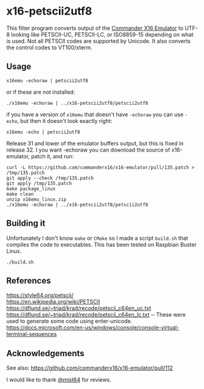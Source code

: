 # x16-petscii2utf8
This filter program converts output of the [Commander X16 Emulator](http://commanderx16.com) to UTF-8 looking like PETSCII-UC,
PETSCII-LC, or ISO8859-15 depending on what is used. Not all PETSCII codes are supported by Unicode.
It also converts the control codes to VT100/xterm.

## Usage

    x16emu -echoraw | petscii2utf8

or if these are not installed:

    ./x16emu -echoraw | ../x16-petscii2utf8/petscii2utf8
    
if you have a version of `x16emu` that doesn't have `-echoraw` you can use `-echo`, but then it doesn't look exactly right:

    x16emu -echo | petscii2utf8

Release 31 and lower of the emulator buffers output, but this is fixed in release 32. I you want -echoraw you can download the source of x16-emulator, patch it, and run:

    curl -L https://github.com/commanderx16/x16-emulator/pull/135.patch > /tmp/135.patch
    git apply --check /tmp/135.patch
    git apply /tmp/135.patch
    make package_linux
    make clean
    unzip x16emu_linux.zip
    ./x16emu -echoraw | ../x16-petscii2utf8/petscii2utf8
    
## Building it
Unfortunately I don't know `make` or `CMake` so I made a script `build.sh` that compiles the code to executables.
This has been tested on Raspbian Buster Linux.

    ./build.sh

## References
https://style64.org/petscii/  
https://en.wikipedia.org/wiki/PETSCII  
https://dflund.se/~triad/krad/recode/petscii_c64en_uc.txt  
https://dflund.se/~triad/krad/recode/petscii_c64en_lc.txt ─ These were used to generate some code using enter-unicode.  
https://docs.microsoft.com/en-us/windows/console/console-virtual-terminal-sequences  

## Acknowledgements
See also: https://github.com/commanderx16/x16-emulator/pull/112

I would like to thank [@mist64](https://github.com/mist64) for reviews.
